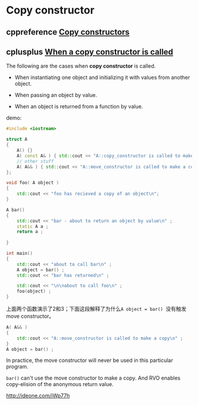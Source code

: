 # Copy constructor



## cppreference [Copy constructors](https://en.cppreference.com/w/cpp/language/copy_constructor)



## cplusplus [When a copy constructor is called](http://www.cplusplus.com/forum/general/100395/)

The following are the cases when **copy constructor** is called.
- When instantiating one object and initializing it with values from another object. 

- When passing an object by value. 

- When an object is returned from a function by value.

  

demo:

```c++
#include <iostream>

struct A
{
    A() {}
    A( const A& ) { std::cout << "A::copy_constructor is called to make a copy\n" ; }
    // other stuff
    A( A&& ) { std::cout << "A::move_constructor is called to make a copy\n" ; }
};

void foo( A object ) 
{ 
    std::cout << "foo has recieved a copy of an object\n";
}

A bar() 
{ 
    std::cout << "bar - about to return an object by value\n" ; 
    static A a ; 
    return a ; 
    
}

int main()
{
    std::cout << "about to call bar\n" ;
    A object = bar() ;
    std::cout << "bar has returned\n" ;

    std::cout << "\n\nabout to call foo\n" ;
    foo(object) ;
}
```
上面两个函数演示了2和3；下面这段解释了为什么`A object = bar() `没有触发move constructor。

```c++
A( A&& ) 
{ 
	std::cout << "A::move_constructor is called to make a copy\n" ; 
}
A object = bar() ;
```

In practice, the move constructor will never be used in this particular program.

`bar()` can't use the move constructor to make a copy. And RVO enables copy-elision of the anonymous return value.



<http://ideone.com/iWp77h>  

